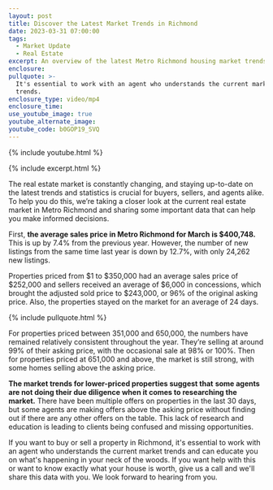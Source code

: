 ```yaml
---
layout: post
title: Discover the Latest Market Trends in Richmond
date: 2023-03-31 07:00:00
tags:
  - Market Update
  - Real Estate
excerpt: An overview of the latest Metro Richmond housing market trends.
enclosure:
pullquote: >-
  It's essential to work with an agent who understands the current market
  trends.
enclosure_type: video/mp4
enclosure_time:
use_youtube_image: true
youtube_alternate_image:
youtube_code: b0GOP19_SVQ
---
```

{% include youtube.html %}

{% include excerpt.html %}

The real estate market is constantly changing, and staying up-to-date on the latest trends and statistics is crucial for buyers, sellers, and agents alike. To help you do this, we’re taking a closer look at the current real estate market in Metro Richmond and sharing some important data that can help you make informed decisions.&nbsp;

First, **the average sales price in Metro Richmond for March is $400,748.** This is up by 7.4% from the previous year. However, the number of new listings from the same time last year is down by 12.7%, with only 24,262 new listings.&nbsp;

Properties priced from $1 to $350,000 had an average sales price of $252,000 and sellers received an average of $6,000 in concessions, which brought the adjusted sold price to $243,000, or 96% of the original asking price. Also, the properties stayed on the market for an average of 24 days.

{% include pullquote.html %}

For properties priced between 351,000 and 650,000, the numbers have remained relatively consistent throughout the year. They’re selling at around 99% of their asking price, with the occasional sale at 98% or 100%. Then for properties priced at 651,000 and above, the market is still strong, with some homes selling above the asking price.&nbsp;

**The market trends for lower-priced properties suggest that** **some agents are not doing their due diligence when it comes to researching the market.** There have been multiple offers on properties in the last 30 days, but some agents are making offers above the asking price without finding out if there are any other offers on the table. This lack of research and education is leading to clients being confused and missing opportunities.&nbsp;

If you want to buy or sell a property in Richmond, it's essential to work with an agent who understands the current market trends and can educate you on what's happening in your neck of the woods. If you want help with this or want to know exactly what your house is worth, give us a call and we'll share this data with you. We look forward to hearing from you.